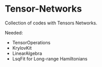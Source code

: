# Tensor-Networks
Collection of codes with Tensors Networks.

Needed:
- TensorOperations
- KrylovKit
- LinearAlgebra
- LsqFit for Long-range Hamiltonians
